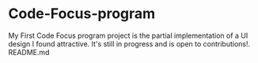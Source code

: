 # Code-Focus-program
My First Code Focus program 
project is the partial implementation of a 
UI design I found attractive.
 It's still in progress and is open to contributions!. README.md
